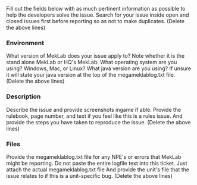 Fill out the fields below with as much pertinent information as possible to help the developers solve the issue.
Search for your issue inside open and closed issues first before reporting so as not to make duplicates.
(Delete the above lines)

### Environment
What version of MekLab does your issue apply to?  Note whether it is the stand alone MekLab or HQ's MekLab.
What operating system are you using?  Windows, Mac, or Linux?
What java version are you using?  If unsure it will state your java version at the top of the megameklablog.txt file.
(Delete the above lines)

### Description
Describe the issue and provide screenshots ingame if able.
Provide the rulebook, page number, and text if you feel like this is a rules issue.
And provide the steps you have taken to reproduce the issue.
(Delete the above lines)

### Files
Provide the megameklablog.txt file for any NPE's or errors that MekLab might be reporting.
Do not paste the entire logfile text into this ticket. Just attach the actual megameklablog.txt file
And provide the unit's file that the issue relates to if this is a unit-specific bug.
(Delete the above lines)
